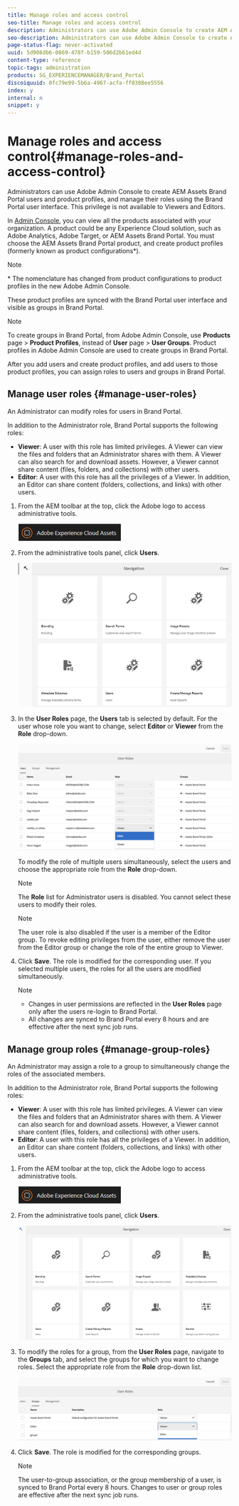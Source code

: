 ```yaml
---
title: Manage roles and access control
seo-title: Manage roles and access control
description: Administrators can use Adobe Admin Console to create AEM Assets Brand Portal users and product profiles, and manage their roles using the Brand Portal user interface. This privilege is not available to Viewers and Editors.
seo-description: Administrators can use Adobe Admin Console to create AEM Assets Brand Portal users and product profiles, and manage their roles using the Brand Portal user interface. This privilege is not available to Viewers and Editors.
page-status-flag: never-activated
uuid: 5d908db6-0869-478f-b159-506d2b61ed4d
content-type: reference
topic-tags: administration
products: SG_EXPERIENCEMANAGER/Brand_Portal
discoiquuid: 0fc79e99-5b6a-4967-acfa-ff0308ee5556
index: y
internal: n
snippet: y
---
```


# Manage roles and access control{#manage-roles-and-access-control}

Administrators can use Adobe Admin Console to create AEM Assets Brand Portal users and product profiles, and manage their roles using the Brand Portal user interface. This privilege is not available to Viewers and Editors.

In [Admin Console](https://adminconsole.adobe.com/enterprise/overview), you can view all the products associated with your organization. A product could be any Experience Cloud solution, such as Adobe Analytics, Adobe Target, or AEM Assets Brand Portal. You must choose the AEM Assets Brand Portal product, and create product profiles (formerly known as product configurations&#42;).

>[!NOTE]
>
>&#42; The nomenclature has changed from product configurations to product profiles in the new Adobe Admin Console.

These product profiles are synced with the Brand Portal user interface and visible as groups in Brand Portal.

>[!NOTE]
>
>To create groups in Brand Portal, from Adobe Admin Console, use **Products** page &gt; **Product Profiles**, instead of **User** page &gt; **User Groups**. Product profiles in Adobe Admin Console are used to create groups in Brand Portal.

After you add users and create product profiles, and add users to those product profiles, you can assign roles to users and groups in Brand Portal.

## Manage user roles {#manage-user-roles}

An Administrator can modify roles for users in Brand Portal.

In addition to the Administrator role, Brand Portal supports the following roles:

* **Viewer**: A user with this role has limited privileges. A Viewer can view the files and folders that an Administrator shares with them. A Viewer can also search for and download assets. However, a Viewer cannot share content (files, folders, and collections) with other users.
* **Editor**: A user with this role has all the privileges of a Viewer. In addition, an Editor can share content (folders, collections, and links) with other users.

1. From the AEM toolbar at the top, click the Adobe logo to access administrative tools.

   ![](assets/aemlogo.png)

1. From the administrative tools panel, click **Users**.

   ![](assets/Admin-tools-panel.png)

1. In the **User Roles** page, the **Users** tab is selected by default. For the user whose role you want to change, select **Editor** or **Viewer** from the **Role** drop-down.

   ![](assets/modify_user_role.png)

   To modify the role of multiple users simultaneously, select the users and choose the appropriate role from the **Role** drop-down.

   >[!NOTE]
   >
   >The **Role** list for Administrator users is disabled. You cannot select these users to modify their roles.

   >[!NOTE]
   >
   >The user role is also disabled if the user is a member of the Editor group. To revoke editing privileges from the user, either remove the user from the Editor group or change the role of the entire group to Viewer.

1. Click **Save**. The role is modified for the corresponding user. If you selected multiple users, the roles for all the users are modified simultaneously.

   >[!NOTE]
   >
   >
   >    
   >    
   >    * Changes in user permissions are reflected in the **User Roles** page only after the users re-login to Brand Portal.
   >    * All changes are synced to Brand Portal every 8 hours and are effective after the next sync job runs. 
   >    
   >

## Manage group roles {#manage-group-roles}

An Administrator may assign a role to a group to simultaneously change the roles of the associated members.

In addition to the Administrator role, Brand Portal supports the following roles:

* **Viewer**: A user with this role has limited privileges. A Viewer can view the files and folders that an Administrator shares with them. A Viewer can also search for and download assets. However, a Viewer cannot share content (files, folders, and collections) with other users.
* **Editor**: A user with this role has all the privileges of a Viewer. In addition, an Editor can share content (folders, collections, and links) with other users.

1. From the AEM toolbar at the top, click the Adobe logo to access administrative tools.

   ![](assets/aemlogo.png)

1. From the administrative tools panel, click **Users**.

   ![](assets/Admin-tools-panel-1.png)

1. To modify the roles for a group, from the **User Roles** page, navigate to the **Groups** tab, and select the groups for which you want to change roles. Select the appropriate role from the **Role** drop-down list.

   ![](assets/modify_role_group.png)

1. Click **Save**. The role is modified for the corresponding groups.

   >[!NOTE]
   >
   >The user-to-group association, or the group membership of a user, is synced to Brand Portal every 8 hours. Changes to user or group roles are effective after the next sync job runs.

